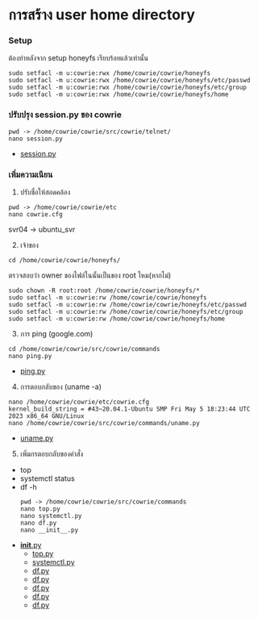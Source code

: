 # การสร้าง user home directory
### Setup 
ต้องทำหลังจาก setup honeyfs เรียบร้อยแล้วเท่านั้น
```
sudo setfacl -m u:cowrie:rwx /home/cowrie/cowrie/honeyfs
sudo setfacl -m u:cowrie:rwx /home/cowrie/cowrie/honeyfs/etc/passwd
sudo setfacl -m u:cowrie:rwx /home/cowrie/cowrie/honeyfs/etc/group
sudo setfacl -m u:cowrie:rwx /home/cowrie/cowrie/honeyfs/home
```
### ปรับปรุง session.py ของ cowrie
```
pwd -> /home/cowrie/cowrie/src/cowrie/telnet/
nano session.py
```
* [session.py](/Plugin/Cowrie/telnet/session.py)
### เพิ่มความเนียน

1. ปรับชื่อให้สอดคล้อง
```
pwd -> /home/cowrie/cowrie/etc
nano cowrie.cfg
```
svr04 -> ubuntu_svr

2. เจ้าของ
```
cd /home/cowrie/cowrie/honeyfs/
```
ตรวจสอบว่า owner ของไฟล์ในนั้นเป็นของ root ไหม(หากไม่)
```
sudo chown -R root:root /home/cowrie/cowrie/honeyfs/*
sudo setfacl -m u:cowrie:rw /home/cowrie/cowrie/honeyfs
sudo setfacl -m u:cowrie:rw /home/cowrie/cowrie/honeyfs/etc/passwd
sudo setfacl -m u:cowrie:rw /home/cowrie/cowrie/honeyfs/etc/group
sudo setfacl -m u:cowrie:rw /home/cowrie/cowrie/honeyfs/home
```
3. การ ping (google.com)
```
cd /home/cowrie/cowrie/src/cowrie/commands
nano ping.py
```
* [ping.py](/Plugin/Cowrie/command/ping.py)
4. การตอบกลับของ (uname -a)
  ```
  nano /home/cowrie/cowrie/etc/cowrie.cfg
  kernel_build_string = #43~20.04.1-Ubuntu SMP Fri May 5 18:23:44 UTC 2023 x86_64 GNU/Linux
  nano /home/cowrie/cowrie/src/cowrie/commands/uname.py
  ```
  * [uname.py](/Plugin/Cowrie/command/uname.py)
5. เพิ่มกรตอบกลับของคำสั่ง
- top
- systemctl status
- df -h
  ```
  pwd -> /home/cowrie/cowrie/src/cowrie/commands
  nano top.py
  nano systemctl.py
  nano df.py
  nano __init__.py
  ```
* [__init__.py](/Plugin/Cowrie/command/__init__.py)
  * [top.py](/Plugin/Cowrie/command/top.py)
  * [systemctl.py](/Plugin/Cowrie/command/systemctl.py)
  * [df.py](/Plugin/Cowrie/command/df.py)
  * [df.py](/Plugin/Cowrie/command/grep.py)
  * [df.py](/Plugin/Cowrie/command/ip.py)
  * [df.py](/Plugin/Cowrie/command/nano.py)
  * [df.py](/Plugin/Cowrie/command/ss.py)
